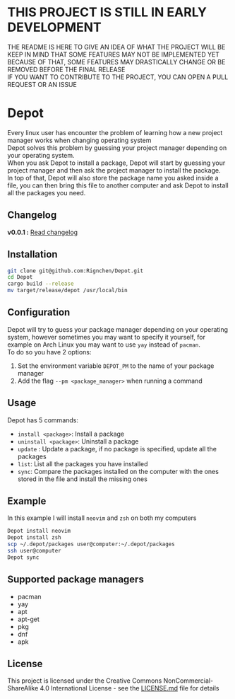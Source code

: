 # THIS PROJECT IS STILL IN EARLY DEVELOPMENT
THE README IS HERE TO GIVE AN IDEA OF WHAT THE PROJECT WILL BE\
KEEP IN MIND THAT SOME FEATURES MAY NOT BE IMPLEMENTED YET\
BECAUSE OF THAT, SOME FEATURES MAY DRASTICALLY CHANGE OR BE REMOVED BEFORE THE FINAL RELEASE\
IF YOU WANT TO CONTRIBUTE TO THE PROJECT, YOU CAN OPEN A PULL REQUEST OR AN ISSUE

# Depot
Every linux user has encounter the problem of learning how a new project manager works when changing operating system\
Depot solves this problem by guessing your project manager depending on your operating system.\
When you ask Depot to install a package, Depot will start by guessing your project manager and then ask the project manager to install the package.\
In top of that, Depot will also store the package name you asked inside a file, you can then bring this file to another computer and ask Depot to install all the packages you need.

## Changelog
**v0.0.1 :** [Read changelog](./CHANGELOG.md) <!-- x-release-please-version -->

## Installation
```bash
git clone git@github.com:Rignchen/Depot.git
cd Depot
cargo build --release
mv target/release/depot /usr/local/bin
```

## Configuration
Depot will try to guess your package manager depending on your operating system, however sometimes you may want to specify it yourself, for example on Arch Linux you may want to use `yay` instead of `pacman`.\
To do so you have 2 options:
1. Set the environment variable `DEPOT_PM` to the name of your package manager
2. Add the flag `--pm <package_manager>` when running a command

## Usage
Depot has 5 commands:
- `install <package>`: Install a package
- `uninstall <package>`: Uninstall a package
- `update` <package>: Update a package, if no package is specified, update all the packages
- `list`: List all the packages you have installed
- `sync`: Compare the packages installed on the computer with the ones stored in the file and install the missing ones

## Example
In this example I will install `neovim` and `zsh` on both my computers
```bash
Depot install neovim
Depot install zsh
scp ~/.depot/packages user@computer:~/.depot/packages
ssh user@computer
Depot sync
```

## Supported package managers
- pacman
- yay
- apt
- apt-get
- pkg
- dnf
- apk

## License
This project is licensed under the Creative Commons NonCommercial-ShareAlike 4.0 International License - see the [LICENSE.md](LICENSE.md) file for details

